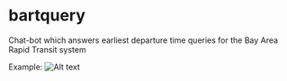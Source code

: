 # bartquery
Chat-bot which answers earliest departure time queries for the Bay Area Rapid Transit system

Example:
![Alt text](ryankl2016/bartquery/examplequery.png?raw=true "Optional Title")

